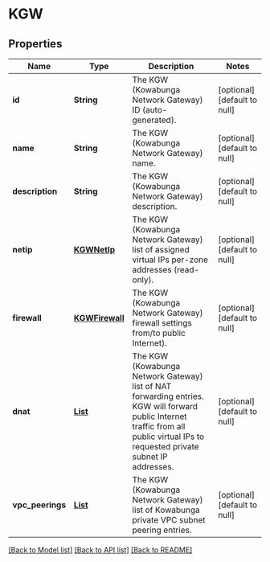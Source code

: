 # KGW
## Properties

| Name | Type | Description | Notes |
|------------ | ------------- | ------------- | -------------|
| **id** | **String** | The KGW (Kowabunga Network Gateway) ID (auto-generated). | [optional] [default to null] |
| **name** | **String** | The KGW (Kowabunga Network Gateway) name. | [optional] [default to null] |
| **description** | **String** | The KGW (Kowabunga Network Gateway) description. | [optional] [default to null] |
| **netip** | [**KGWNetIp**](.md) | The KGW (Kowabunga Network Gateway) list of assigned virtual IPs per-zone addresses (read-only). | [optional] [default to null] |
| **firewall** | [**KGWFirewall**](.md) | The KGW (Kowabunga Network Gateway) firewall settings from/to public Internet). | [optional] [default to null] |
| **dnat** | [**List**](KGWDNatRule.md) | The KGW (Kowabunga Network Gateway) list of NAT forwarding entries. KGW will forward public Internet traffic from all public virtual IPs to requested private subnet IP addresses. | [optional] [default to null] |
| **vpc\_peerings** | [**List**](KGWVpcPeering.md) | The KGW (Kowabunga Network Gateway) list of Kowabunga private VPC subnet peering entries. | [optional] [default to null] |

[[Back to Model list]](../README.md#documentation-for-models) [[Back to API list]](../README.md#documentation-for-api-endpoints) [[Back to README]](../README.md)

